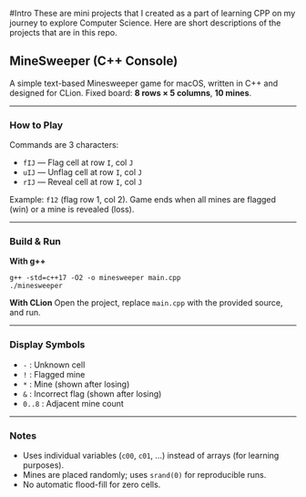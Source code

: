 #Intro
These are mini projects that I created as a part of learning CPP on my journey to explore Computer Science. Here are short descriptions of the projects that are in this repo. 



## MineSweeper (C++ Console)

A simple text-based Minesweeper game for macOS, written in C++ and designed for CLion.
Fixed board: **8 rows × 5 columns**, **10 mines**.

---

### How to Play

Commands are 3 characters:

* `fIJ` — Flag cell at row `I`, col `J`
* `uIJ` — Unflag cell at row `I`, col `J`
* `rIJ` — Reveal cell at row `I`, col `J`

Example: `f12` (flag row 1, col 2).
Game ends when all mines are flagged (win) or a mine is revealed (loss).

---

### Build & Run

**With g++**

```
g++ -std=c++17 -O2 -o minesweeper main.cpp
./minesweeper
```

**With CLion**
Open the project, replace `main.cpp` with the provided source, and run.

---

### Display Symbols

* `-` : Unknown cell
* `!` : Flagged mine
* `*` : Mine (shown after losing)
* `&` : Incorrect flag (shown after losing)
* `0..8` : Adjacent mine count

---

### Notes

* Uses individual variables (`c00`, `c01`, …) instead of arrays (for learning purposes).
* Mines are placed randomly; uses `srand(0)` for reproducible runs.
* No automatic flood-fill for zero cells.


